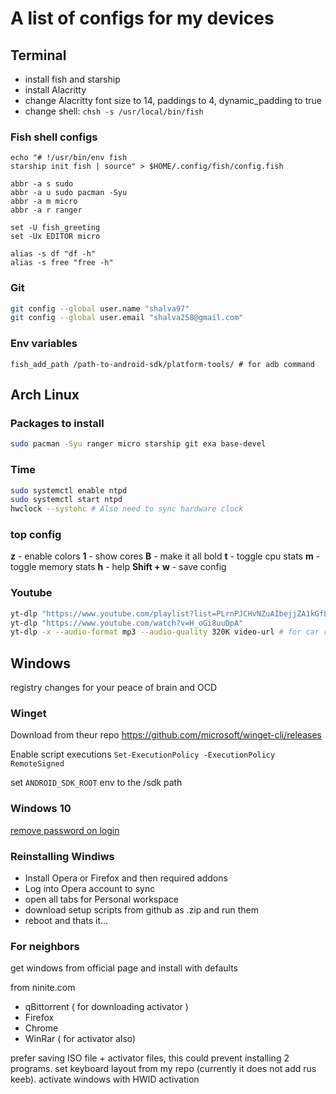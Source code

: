 # A list of configs for my devices

## Terminal
- install fish and starship
- install Alacritty
- change Alacritty font size to 14, paddings to 4, dynamic_padding to true
- change shell: `chsh -s /usr/local/bin/fish`

### Fish shell configs

```fish
echo "# !/usr/bin/env fish 
starship init fish | source" > $HOME/.config/fish/config.fish

abbr -a s sudo
abbr -a u sudo pacman -Syu
abbr -a m micro
abbr -a r ranger

set -U fish_greeting
set -Ux EDITOR micro

alias -s df "df -h"
alias -s free "free -h"
```

### Git
```bash
git config --global user.name "shalva97"
git config --global user.email "shalva258@gmail.com"
```

### Env variables
```fish
fish_add_path /path-to-android-sdk/platform-tools/ # for adb command
```

## Arch Linux

### Packages to install

```bash
sudo pacman -Syu ranger micro starship git exa base-devel
```

### Time
```bash
sudo systemctl enable ntpd
sudo systemctl start ntpd
hwclock --systohc # Also need to sync hardware clock
```
### top config

**z** - enable colors
**1** - show cores
**B** - make it all bold
**t** - toggle cpu stats
**m** - toggle memory stats
**h** - help
**Shift + w** - save config

### Youtube
```bash
yt-dlp "https://www.youtube.com/playlist?list=PLrnPJCHvNZuAIbejjZA1kGfLeA8ZpICB2"
yt-dlp "https://www.youtube.com/watch?v=H_oGi8uuDpA"
yt-dlp -x --audio-format mp3 --audio-quality 320K video-url # for car radio
```

## Windows
registry changes for your peace of brain and OCD

### Winget
Download from theur repo https://github.com/microsoft/winget-cli/releases

Enable script executions `Set-ExecutionPolicy -ExecutionPolicy RemoteSigned`

set `ANDROID_SDK_ROOT` env to the /sdk path

### Windows 10
[remove password on login](https://www.businessinsider.com/how-to-turn-off-password-on-windows-10)

### Reinstalling Windiws
- Install Opera or Firefox and then required addons
- Log into Opera account to sync
- open all tabs for Personal workspace
- download setup scripts from github as .zip and run them
- reboot and thats it...

### For neighbors

get windows from official page and install with defaults

from ninite.com
- qBittorrent ( for downloading activator )
- Firefox
- Chrome
- WinRar ( for activator also)

prefer saving ISO file + activator files, this could prevent installing 2 programs. set keyboard layout from my repo (currently it does not add rus keeb). activate windows with HWID activation
